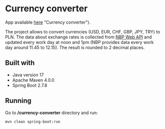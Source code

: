 # Currency converter

App available [here](https://currencyconverter-production.up.railway.app/) "Currency converter").

The project allows to convert currencies (USD, EUR, CHF, GBP, JPY, TRY) to PLN. 
The data about exchange rates is collected from [NBP Web API]( http://api.nbp.pl/ "NBP Web API") 
and updated every work day at noon and 1pm (NBP provides data every work day around 11.45 to 12.15).
The result is rounded to 2 decimal places.

## Built with
- Java version 17
- Apache Maven 4.0.0
- Spring Boot 2.7.8

## Running

Go to **/currency-converter** directory and run:

```bash
mvn clean spring-boot:run
```
